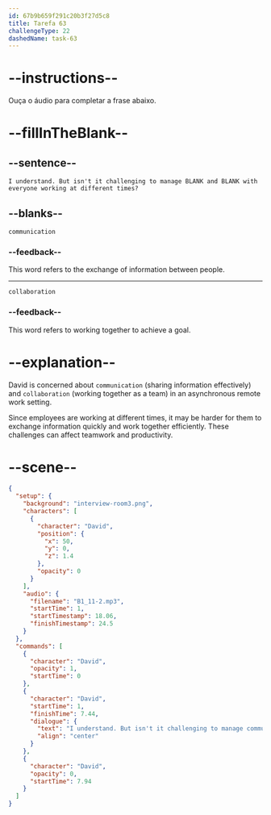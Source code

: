 ```yaml
---
id: 67b9b659f291c20b3f27d5c8
title: Tarefa 63
challengeType: 22
dashedName: task-63
---
```


<!-- (Audio) David: I understand. But isn't it challenging to manage communication and collaboration with everyone working at different times? -->

# --instructions--

Ouça o áudio para completar a frase abaixo.

# --fillInTheBlank--

## --sentence--

`I understand. But isn't it challenging to manage BLANK and BLANK with everyone working at different times?`

## --blanks--

`communication`

### --feedback--

This word refers to the exchange of information between people.

---

`collaboration`

### --feedback--

This word refers to working together to achieve a goal.

# --explanation--

David is concerned about `communication` (sharing information effectively) and `collaboration` (working together as a team) in an asynchronous remote work setting.

Since employees are working at different times, it may be harder for them to exchange information quickly and work together efficiently. These challenges can affect teamwork and productivity.

# --scene--

```json
{
  "setup": {
    "background": "interview-room3.png",
    "characters": [
      {
        "character": "David",
        "position": {
          "x": 50,
          "y": 0,
          "z": 1.4
        },
        "opacity": 0
      }
    ],
    "audio": {
      "filename": "B1_11-2.mp3",
      "startTime": 1,
      "startTimestamp": 18.06,
      "finishTimestamp": 24.5
    }
  },
  "commands": [
    {
      "character": "David",
      "opacity": 1,
      "startTime": 0
    },
    {
      "character": "David",
      "startTime": 1,
      "finishTime": 7.44,
      "dialogue": {
        "text": "I understand. But isn't it challenging to manage communication and collaboration with everyone working at different times?",
        "align": "center"
      }
    },
    {
      "character": "David",
      "opacity": 0,
      "startTime": 7.94
    }
  ]
}
```
